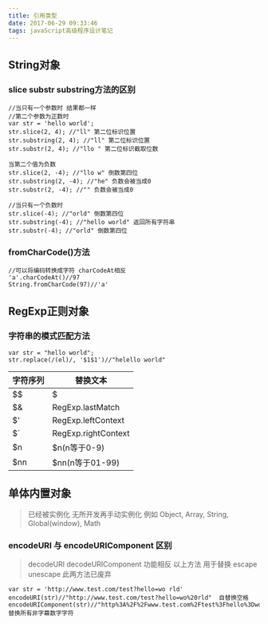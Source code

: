 ```yaml
---
title: 引用类型
date: 2017-06-29 09:33:46
tags: javaScript高级程序设计笔记
---
```

## String对象
### slice substr substring方法的区别
```
//当只有一个参数时 结果都一样
//第二个参数为正数时
var str = 'hello world';
str.slice(2, 4); //"ll" 第二位标识位置
str.substring(2, 4); //"ll" 第二位标识位置
str.substr(2, 4); //"llo " 第二位标识截取位数

当第二个值为负数
str.slice(2, -4); //"llo w" 倒数第四位
str.substring(2, -4); //"he" 负数会被当成0
str.substr(2, -4); //"" 负数会被当成0

//当只有一个负数时
str.slice(-4); //"orld" 倒数第四位
str.substring(-4); //"hello world" 返回所有字符串
str.substr(-4); //"orld" 倒数第四位

```
### fromCharCode()方法
```
//可以将编码转换成字符 charCodeAt相反
'a'.charCodeAt()//97
String.fromCharCode(97)//'a'
```

## RegExp正则对象
### 字符串的模式匹配方法
```
var str = "hello world";
str.replace(/(el)/, '$1$1')//"helello world"
```
| 字符序列 | 替换文本 |
| ------| ------ |
| $$ | $ |
| $& | RegExp.lastMatch |
| $' | RegExp.leftContext |
| $` | RegExp.rightContext |
| $n | $n(n等于0-9) |
| $nn | $nn(n等于01-99) |

## 单体内置对象
> 已经被实例化 无所开发再手动实例化 例如 Object, Array, String, Global(window), Math

### encodeURI 与 encodeURIComponent 区别
> decodeURI decodeURIComponent 功能相反
> 以上方法 用于替换 escape unescape 此两方法已废弃

```
var str = 'http://www.test.com/test?hello=wo rld'
encodeURI(str)//"http://www.test.com/test?hello=wo%20rld"  自替换空格
encodeURIComponent(str)//"http%3A%2F%2Fwww.test.com%2Ftest%3Fhello%3Dwo%20rld" 替换所有非字幕数字字符
```
